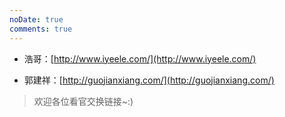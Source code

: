 ```yaml
---
noDate: true
comments: true
---
```


* 浩哥：[http://www.iyeele.com/](http://www.iyeele.com/)

* 郭建祥：[http://guojianxiang.com/](http://guojianxiang.com/)

>欢迎各位看官交换链接~:)

